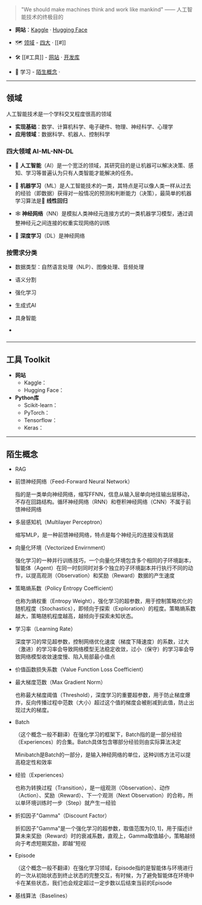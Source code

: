 > "We should make machines think and work like mankind" —— 人工智能技术的终极目的

+ **网站**：[Kaggle](https://www.kaggle.com/) · [Hugging Face](https://huggingface.co/)

+ 🗺 [领域](#领域) - [四大](#四大领域%20AI-ML-NN-DL) · [[#]]
+ 🛠 [[#工具]] - [网站](#网站%20Websites) · [开发库](#开发库%20Dev%20Packages)
+ 📖 学习 - [陌生概念](#陌生概念%20Unfamiliar%20Concept) ·


---
## 领域

人工智能技术是一个学科交叉程度很高的领域

+ **实现基础**：数学、计算机科学、电子硬件、物理、神经科学、心理学
+ **应用领域**：数据科学、机器人、控制科学

### 四大领域 AI-ML-NN-DL

+ 🤖 **人工智能**（AI）是一个宽泛的领域，其研究目的是让机器可以解决决策、感知、学习等普遍认为只有人类智能才能解决的任务。

+ 📰 **机器学习**（ML）是人工智能技术的一类，其特点是可以像人类一样从过去的经验（即数据）获得对一般情况的预测和判断能力（决策），最简单的机器学习算法是📐 **线性回归**

+ 🕸 **神经网络**（NN）是模拟人类神经元连接方式的一类机器学习模型，通过调整神经元之间连接的权重实现网络的训练

+ 🌌 **深度学习**（DL）是神经网络

### 按需求分类

+ 数据类型：自然语言处理（NLP）、图像处理、音频处理

+ 语义分割
+ 强化学习
+ 生成式AI
+ 具身智能
+ 

###


---
## 工具 Toolkit

+ **网站**
	+ Kaggle：
	+ Hugging Face：
+ **Python库**
	+ Scikit-learn：
	+ PyTorch：
	+ Tensorflow：
	+ Keras：


---
## 陌生概念

+ RAG

+ 前馈神经网络（Feed-Forward Neural Network）

	指的是一类单向神经网络，缩写FFNN，信息从输入层单向地往输出层移动，不存在回路结构。循环神经网络（RNN）和卷积神经网络（CNN）不属于前馈神经网络

+ 多层感知机（Multilayer Perceptron）

	缩写MLP，是一种前馈神经网络，特点是每个神经元的连接没有跳层

+ 向量化环境（Vectorized Envirnment）

	强化学习的一种并行训练技巧，一个向量化环境包含多个相同的子环境副本，智能体（Agent）在同一时刻同时对多个独立的子环境副本并行执行不同的动作，以提高观测（Observation）和奖励（Reward）数据的产生速度

+ 策略熵系数（Policy Entropy Coefficient）

	也称为熵权重（Entropy Weight），强化学习的超参数，用于控制策略优化的随机程度（Stochastics），即倾向于探索（Exploration）的程度。策略熵系数越大，策略随机程度越高，越倾向于探索未知状态。

+ 学习率（Learning Rate）

	深度学习的常见超参数，控制网络优化速度（梯度下降速度）的系数，过大（激进）的学习率会导致网络模型无法稳定收敛，过小（保守）的学习率会导致网络模型收敛速度慢、陷入局部最小值点

+ 价值函数损失系数（Value Function Loss Coefficient）

+ 最大梯度范数（Max Gradient Norm）

	也称最大梯度阈值（Threshold），深度学习的重要超参数，用于防止梯度爆炸，反向传播过程中范数（大小）超过这个值的梯度会被削减到此值，防止出现过大的梯度。

+ Batch

	（这个概念一般不翻译）在强化学习的框架下，Batch指的是一部分经验（Experiences）的合集。Batch具体包含哪部分经验则由实际算法决定
	
	Minibatch是Batch的一部分，是输入神经网络的单位，这种训练方法可以提高稳定性和效率

+ 经验（Experiences）

	也称为转换过程（Transition），是一组观测（Observation）、动作（Action）、奖励（Reward）、下一个观测（Next Observation）的合称，所以单环境训练时一步（Step）就产生一经验

+ 折扣因子"Gamma"（Discount Factor）

	折扣因子"Gamma"是一个强化学习的超参数，取值范围为$[0,1]$，用于描述计算未来奖励（Reward）时的衰减系数，直观上，Gamma取值越小，策略越倾向于考虑短期奖励，即越“短视

+ Episode

	（这个概念一般不翻译）在强化学习领域，Episode指的是智能体与环境进行的一次从初始状态到终止状态的完整交互，有时候，为了避免智能体在环境中卡在某些状态，我们也会规定超过一定步数以后结束当前的Episode

+ 基线算法（Baselines）



